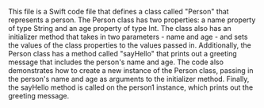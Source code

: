 This file is a Swift code file that defines a class called "Person" that represents a person. The Person class has two properties: a name property of 
type String and an age property of type Int.
The class also has an initializer method that takes in two parameters - name and age - and sets the values of the class properties to the values passed in.
Additionally, the Person class has a method called "sayHello" that prints out a greeting message that includes the person's name and age.
The code also demonstrates how to create a new instance of the Person class, passing in the person's name and age as arguments to the initializer method. 
Finally, the sayHello method is called on the person1 instance, which prints out the greeting message.

